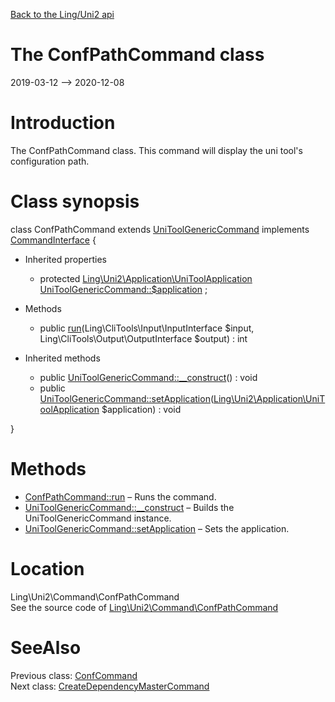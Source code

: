 [Back to the Ling/Uni2 api](https://github.com/lingtalfi/Uni2/blob/master/doc/api/Ling/Uni2.md)



The ConfPathCommand class
================
2019-03-12 --> 2020-12-08






Introduction
============

The ConfPathCommand class.
This command will display the uni tool's configuration path.



Class synopsis
==============


class <span class="pl-k">ConfPathCommand</span> extends [UniToolGenericCommand](https://github.com/lingtalfi/Uni2/blob/master/doc/api/Ling/Uni2/Command/UniToolGenericCommand.md) implements [CommandInterface](https://github.com/lingtalfi/CliTools/blob/master/doc/api/Ling/CliTools/Command/CommandInterface.md) {

- Inherited properties
    - protected [Ling\Uni2\Application\UniToolApplication](https://github.com/lingtalfi/Uni2/blob/master/doc/api/Ling/Uni2/Application/UniToolApplication.md) [UniToolGenericCommand::$application](#property-application) ;

- Methods
    - public [run](https://github.com/lingtalfi/Uni2/blob/master/doc/api/Ling/Uni2/Command/ConfPathCommand/run.md)(Ling\CliTools\Input\InputInterface $input, Ling\CliTools\Output\OutputInterface $output) : int

- Inherited methods
    - public [UniToolGenericCommand::__construct](https://github.com/lingtalfi/Uni2/blob/master/doc/api/Ling/Uni2/Command/UniToolGenericCommand/__construct.md)() : void
    - public [UniToolGenericCommand::setApplication](https://github.com/lingtalfi/Uni2/blob/master/doc/api/Ling/Uni2/Command/UniToolGenericCommand/setApplication.md)([Ling\Uni2\Application\UniToolApplication](https://github.com/lingtalfi/Uni2/blob/master/doc/api/Ling/Uni2/Application/UniToolApplication.md) $application) : void

}






Methods
==============

- [ConfPathCommand::run](https://github.com/lingtalfi/Uni2/blob/master/doc/api/Ling/Uni2/Command/ConfPathCommand/run.md) &ndash; Runs the command.
- [UniToolGenericCommand::__construct](https://github.com/lingtalfi/Uni2/blob/master/doc/api/Ling/Uni2/Command/UniToolGenericCommand/__construct.md) &ndash; Builds the UniToolGenericCommand instance.
- [UniToolGenericCommand::setApplication](https://github.com/lingtalfi/Uni2/blob/master/doc/api/Ling/Uni2/Command/UniToolGenericCommand/setApplication.md) &ndash; Sets the application.





Location
=============
Ling\Uni2\Command\ConfPathCommand<br>
See the source code of [Ling\Uni2\Command\ConfPathCommand](https://github.com/lingtalfi/Uni2/blob/master/Command/ConfPathCommand.php)



SeeAlso
==============
Previous class: [ConfCommand](https://github.com/lingtalfi/Uni2/blob/master/doc/api/Ling/Uni2/Command/ConfCommand.md)<br>Next class: [CreateDependencyMasterCommand](https://github.com/lingtalfi/Uni2/blob/master/doc/api/Ling/Uni2/Command/CreateDependencyMasterCommand.md)<br>
